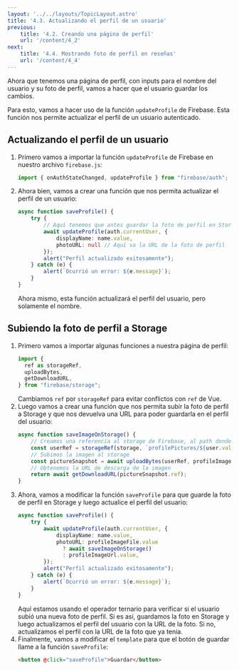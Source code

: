 ```yaml
---
layout: '../../layouts/TopicLayout.astro'
title: '4.3. Actualizando el perfil de un usuario'
previous:
    title: '4.2. Creando una página de perfil'
    url: '/content/4_2'
next:
    title: '4.4. Mostrando foto de perfil en reseñas'
    url: '/content/4_4'
---
```


Ahora que tenemos una página de perfil, con inputs para el nombre del usuario y su foto de perfil, vamos a hacer que el usuario guardar los cambios.

Para esto, vamos a hacer uso de la función `updateProfile` de Firebase. Esta función nos permite actualizar el perfil de un usuario autenticado.

## Actualizando el perfil de un usuario

1. Primero vamos a importar la función `updateProfile` de Firebase en nuestro archivo `firebase.js`:
    ```typescript
    import { onAuthStateChanged, updateProfile } from "firebase/auth";
    ```
2. Ahora bien, vamos a crear una función que nos permita actualizar el perfil de un usuario:
    ```typescript
    async function saveProfile() {
        try {
            // Aquí tenemos que antes guardar la foto de perfil en Storage
            await updateProfile(auth.currentUser, {
                displayName: name.value,
                photoURL: null // Aquí va la URL de la foto de perfil
            });
            alert("Perfil actualizado exitosamente");
        } catch (e) {
            alert(`Ocurrió un error: ${e.message}`);
        }
    }
    ```
   Ahora mismo, esta función actualizará el perfil del usuario, pero solamente el nombre.

## Subiendo la foto de perfil a Storage

1. Primero vamos a importar algunas funciones a nuestra página de perfil:
    ```typescript
    import {
      ref as storageRef,
      uploadBytes,
      getDownloadURL,
    } from "firebase/storage";
    ```
   Cambiamos `ref` por `storageRef` para evitar conflictos con `ref` de Vue.
2. Luego vamos a crear una función que nos permita subir la foto de perfil a Storage y que nos devuelva una URL para poder guardarla en el perfil del usuario:
    ```typescript
    async function saveImageOnStorage() {
        // Creamos una referencia al storage de Firebase, al path donde queremos guardar la imagen
        const userRef = storageRef(storage, `profilePictures/${user.value.uid}`);
        // Subimos la imagen al storage
        const pictureSnapshot = await uploadBytes(userRef, profileImageFile.value);
        // Obtenemos la URL de descarga de la imagen
        return await getDownloadURL(pictureSnapshot.ref);
    }
    ```
3. Ahora, vamos a modificar la función `saveProfile` para que guarde la foto de perfil en Storage y luego actualice el perfil del usuario:
    ```typescript
    async function saveProfile() {
        try {
            await updateProfile(auth.currentUser, { 
                displayName: name.value,
                photoURL: profileImageFile.value
                  ? await saveImageOnStorage()
                  : profileImageUrl.value,
            });
            alert("Perfil actualizado exitosamente");
        } catch (e) {
            alert(`Ocurrió un error: ${e.message}`);
        }
    }
    ```
    Aquí estamos usando el operador ternario para verificar si el usuario subió una nueva foto de perfil. Si es así, guardamos la foto en Storage y luego actualizamos el perfil del usuario con la URL de la foto. Si no, actualizamos el perfil con la URL de la foto que ya tenía.
4. Finalmente, vamos a modificar el `template` para que el botón de guardar llame a la función `saveProfile`:
    ```html
    <button @click="saveProfile">Guardar</button>
    ```